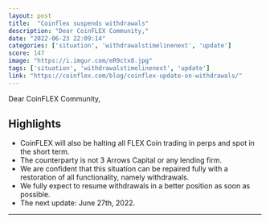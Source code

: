```yaml
---
layout: post
title:  "Coinflex suspends withdrawals"
description: "Dear CoinFLEX Community,"
date: "2022-06-23 22:09:14"
categories: ['situation', 'withdrawalstimelinenext', 'update']
score: 147
image: "https://i.imgur.com/eR9ctx8.jpg"
tags: ['situation', 'withdrawalstimelinenext', 'update']
link: "https://coinflex.com/blog/coinflex-update-on-withdrawals/"
---
```


Dear CoinFLEX Community,

## Highlights

- CoinFLEX will also be halting all FLEX Coin trading in perps and spot in the short term.
- The counterparty is not 3 Arrows Capital or any lending firm.
- We are confident that this situation can be repaired fully with a restoration of all functionality, namely withdrawals.
- We fully expect to resume withdrawals in a better position as soon as possible.
- The next update: June 27th, 2022.

---
